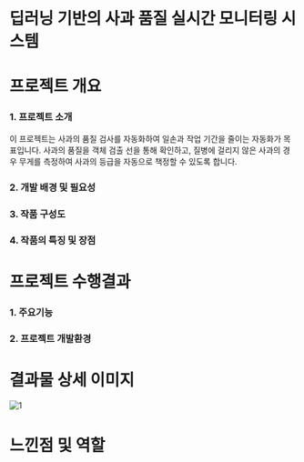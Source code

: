 # 딥러닝 기반의 사과 품질 실시간 모니터링 시스템

# 프로젝트 개요

### 1. 프로젝트 소개
이 프로젝트는 사과의 품질 검사를 자동화하여 일손과 작업 기간을 줄이는 자동화가 목표입니다. 사과의 품질을 객체 검출 선을 통해 확인하고, 질병에 걸리지 않은 사과의 경우 무게를 측정하여 사과의 등급을 자동으로 책정할 수 있도록 합니다.
### 2. 개발 배경 및 필요성
### 3. 작품 구성도
### 4. 작품의 특징 및 장점

# 프로젝트 수행결과

### 1. 주요기능
### 2. 프로젝트 개발환경

# 결과물 상세 이미지

![1](https://github.com/user-attachments/assets/f846595a-461a-4aa4-be3d-36aeb7eaa9b2)

# 느낀점 및 역할


